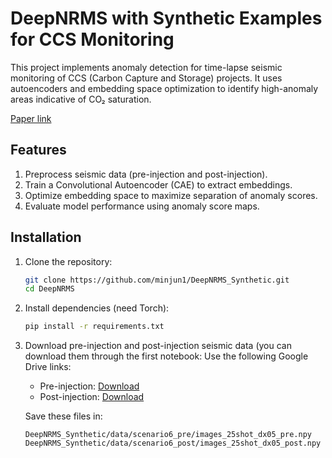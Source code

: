 # DeepNRMS with Synthetic Examples for CCS Monitoring

This project implements anomaly detection for time-lapse seismic monitoring of CCS (Carbon Capture and Storage) projects. It uses autoencoders and embedding space optimization to identify high-anomaly areas indicative of CO₂ saturation.

[Paper link](https://library.seg.org/doi/abs/10.1190/geo2023-0608.1)

## Features

1. Preprocess seismic data (pre-injection and post-injection).
2. Train a Convolutional Autoencoder (CAE) to extract embeddings.
3. Optimize embedding space to maximize separation of anomaly scores.
4. Evaluate model performance using anomaly score maps.

## Installation

1. Clone the repository:
    ```bash
    git clone https://github.com/minjun1/DeepNRMS_Synthetic.git
    cd DeepNRMS
    ```

2. Install dependencies (need Torch):
    ```bash
    pip install -r requirements.txt
    ```

3. Download pre-injection and post-injection seismic data (you can download them through the first notebook:
    Use the following Google Drive links:
    - Pre-injection: [Download](https://drive.google.com/file/d/15mT2lAsPeq-pAfYUA4rj-ZWDm9rzTKuR/view?usp=sharing)
    - Post-injection: [Download](https://drive.google.com/file/d/17gnKmOJoPwmKvwnk1ZcIj08cErzpslos/view?usp=sharing)

    Save these files in:
    ```
    DeepNRMS_Synthetic/data/scenario6_pre/images_25shot_dx05_pre.npy
    DeepNRMS_Synthetic/data/scenario6_post/images_25shot_dx05_post.npy
    ```
